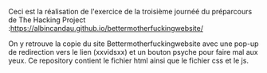 

Ceci est la réalisation de l'exercice de la troisième journéé du préparcours de The Hacking Project :https://albincandau.github.io/bettermotherfuckingwebsite/

On y retrouve la copie du site Bettermotherfuckingwebsite avec une pop-up de redirection vers le lien (xxvidsxx) et un bouton psyche pour faire mal aux yeux. Ce repository contient le fichier html ainsi que le fichier css et le js. 
